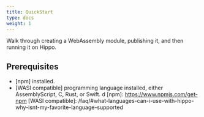 ```yaml
---
title: QuickStart
type: docs
weight: 1
---
```


Walk through creating a WebAssembly module, publishing it, and then running it on Hippo.

## Prerequisites
* [npm] installed.
* [WASI compatible] programming language installed, either AssemblyScript, C, Rust, or Swift.
d
[npm]: https://www.npmjs.com/get-npm
[WASI compatible]: /faq/#what-languages-can-i-use-with-hippo-why-isnt-my-favorite-language-supported
